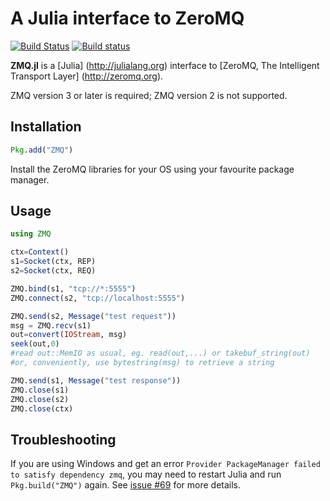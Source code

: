 # A Julia interface to ZeroMQ
[![Build Status](https://api.travis-ci.org/JuliaLang/ZMQ.jl.svg)](https://travis-ci.org/JuliaLang/ZMQ.jl)
[![Build status](https://ci.appveyor.com/api/projects/status/laybx903pd12j2ik/branch/master?svg=true)](https://ci.appveyor.com/project/tkelman/zmq-jl/branch/master)

**ZMQ.jl** is a [Julia] (http://julialang.org) interface to [ZeroMQ, The Intelligent Transport Layer] (http://zeromq.org). 

ZMQ version 3 or later is required; ZMQ version 2 is not supported.

## Installation
```julia
Pkg.add("ZMQ")
```

Install the ZeroMQ libraries for your OS using your favourite package manager. 

## Usage

```julia
using ZMQ

ctx=Context()
s1=Socket(ctx, REP)
s2=Socket(ctx, REQ)

ZMQ.bind(s1, "tcp://*:5555")
ZMQ.connect(s2, "tcp://localhost:5555")

ZMQ.send(s2, Message("test request"))
msg = ZMQ.recv(s1)
out=convert(IOStream, msg)
seek(out,0)
#read out::MemIO as usual, eg. read(out,...) or takebuf_string(out)
#or, conveniently, use bytestring(msg) to retrieve a string

ZMQ.send(s1, Message("test response"))
ZMQ.close(s1)
ZMQ.close(s2)
ZMQ.close(ctx)

```

## Troubleshooting

If you are using Windows and get an error `Provider PackageManager failed to satisfy dependency zmq`, you may need to restart Julia and run `Pkg.build("ZMQ")` again. See [issue #69](https://github.com/JuliaLang/ZMQ.jl/issues/69) for more details.
